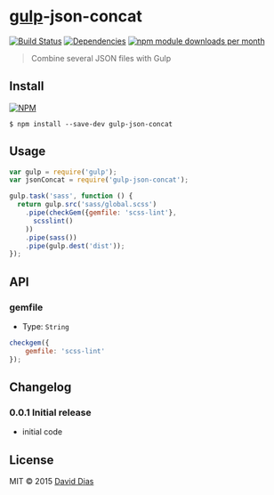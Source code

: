 # [gulp](https://gulpjs.com)-json-concat
[![Build Status](https://travis-ci.org/daviddiasfront/gulp-json-concat.svg?branch=master)](https://travis-ci.org/daviddiasfront/gulp-json-concat)
[![Dependencies](https://david-dm.org/daviddiasfront/gulp-json-concat.png)](https://david-dm.org/daviddiasfront/gulp-json-concat)
[![npm module downloads per month](http://img.shields.io/npm/dm/gulp-json-concat.svg)](https://www.npmjs.org/package/gulp-json-concat)

> Combine several JSON files with Gulp

## Install

[![NPM](https://nodei.co/npm/gulp-json-concat.png?compact=true)](https://www.npmjs.org/package/gulp-json-concat)

```shell
$ npm install --save-dev gulp-json-concat
```

## Usage

```js
var gulp = require('gulp');
var jsonConcat = require('gulp-json-concat');

gulp.task('sass', function () {
  return gulp.src('sass/global.scss')
    .pipe(checkGem({gemfile: 'scss-lint'},
      scsslint()
    ))
    .pipe(sass())
    .pipe(gulp.dest('dist'));
});
```


## API

### gemfile

- Type: `String`

```js
checkgem({
    gemfile: 'scss-lint'
});
```

## Changelog

### 0.0.1 Initial release
* initial code

## License

MIT © 2015 [David Dias](http://www.david-dias.com)
